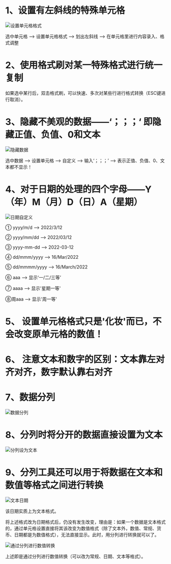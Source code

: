 # 1、设置有左斜线的特殊单元格

![设置单元格格式](D:\StudyMaterials\IT技术学习\1、Excel\王佩丰Excel24讲笔记\章节一\图片\设置单元格格式.png)

选中单元格 ——> 设置单元格格式 ——> 划出左斜线 ——> 在单元格里进行内容录入、格式调整



# 2、使用格式刷对某一特殊格式进行统一复制

如果选中某行后，双击格式刷，可以快速、多次对某些行进行格式转换（ESC键进行取消）。



# 3、隐藏不美观的数据——‘；；；‘ 即隐藏正值、负值、0和文本



![隐藏数据](D:\StudyMaterials\IT技术学习\1、Excel\王佩丰Excel24讲笔记\章节一\图片\隐藏数据.png)

选中数据 ——> 设置单元格 ——> 自定义  ——> 输入‘；；；’ ——> 表示正值、负值、0、文本都不显示！



# 4、对于日期的处理的四个字母——Y（年）M（月）D（日）A（星期）

![日期自定义](D:\StudyMaterials\IT技术学习\1、Excel\王佩丰Excel24讲笔记\章节一\图片\日期自定义.png)



①  yyyy/m/d  ——> 2022/3/12

② yyyy/mm/dd  ——> 2022/03/12

③ yyyy-mm-dd  ——> 2022-03-12

④ dd/mmm/yyyy ——> 16/Mar/2022

⑤ dd/mmmm/yyyy ——> 16/March/2022

⑥ aaa ——> 显示‘一/二/三等’

⑦ aaaa ——> 显示'星期一等'

⑧周aaa ——> 显示'周一等'



# 5、 设置单元格格式只是'化妆'而已，不会改变原单元格的数值！



# 6、 注意文本和数字的区别：文本靠左对齐对齐，数字默认靠右对齐



# 7、数据分列

![数据分列](D:\StudyMaterials\IT技术学习\1、Excel\王佩丰Excel24讲笔记\章节一\图片\数据分列.png)



# 8、分列时将分开的数据直接设置为文本

![分列设为文本](D:\StudyMaterials\IT技术学习\1、Excel\王佩丰Excel24讲笔记\章节一\图片\分列设为文本.png)



# 9、分列工具还可以用于将数据在文本和数值等格式之间进行转换

![文本日期](D:\StudyMaterials\IT技术学习\1、Excel\王佩丰Excel24讲笔记\章节一\图片\文本日期.png)

该日期实质上为文本格式。

将上述格式改为日期格式后，仍没有发生改变，理由是：如果一个数据是文本格式的，通过单元格设置直接将其该改变为数值格式（除了文本外，数值、常规、货币、日期都是为数值格式），无法直接显示。此时，用分列进行转换就可以了。

![通过分列进行数值转换](D:\StudyMaterials\IT技术学习\1、Excel\王佩丰Excel24讲笔记\章节一\图片\通过分列进行数值转换.png)

上述即是通过分列进行数值转换（可以改为常规、日期、文本等格式）。